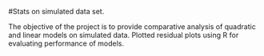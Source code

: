 #Stats on simulated data set.

The objective of the project is to provide comparative analysis of quadratic and linear models on simulated data. Plotted residual plots using R for evaluating performance of models.
